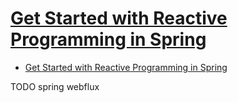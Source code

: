 # [Get Started with Reactive Programming in Spring](https://developer.okta.com/blog/2018/09/21/reactive-programming-with-spring)

- [Get Started with Reactive Programming in Spring](#get-started-with-reactive-programming-in-spring)










TODO spring webflux